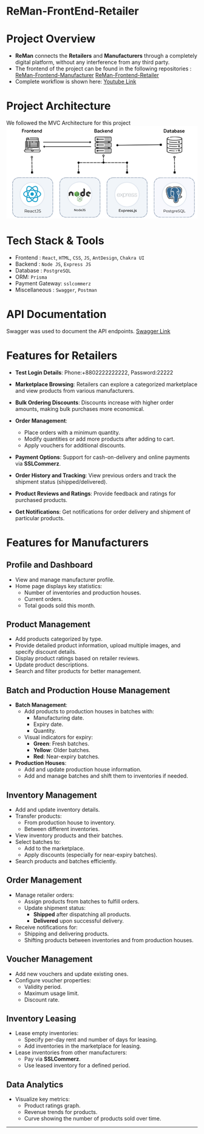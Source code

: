 # **ReMan-FrontEnd-Retailer**
# **Project Overview**

- **ReMan** connects the **Retailers** and **Manufacturers** through a completely digital platform, without any interference from any third party.
- The frontend of the project can be found in the following repositories : [ReMan-Frontend-Manufacturer](https://github.com/Frost101/ReMan-Frontend)  [ReMan-Frontend-Retailer](https://github.com/sabahcsxgawd/ReMan-Frontend-Retailer)
- Complete workflow is shown here: [Youtube Link](https://youtu.be/NSeYYYAv3-4)


# **Project Architecture**

We followed the MVC Architecture for this project
![](public/architecture1.png)

# **Tech Stack & Tools**

- Frontend : `React`, `HTML`, `CSS`, `JS`, `AntDesign`, `Chakra UI`
- Backend : `Node JS`, `Express JS`
- Database : `PostgreSQL`
- ORM: `Prisma`
- Payment Gateway: `sslcommerz`
- Miscellaneous : `Swagger`, `Postman`

# **API Documentation**

Swagger was used to document the API endpoints. [Swagger Link](https://reman-backend-v9rf.onrender.com/api-docs/)

# Features for Retailers

- **Test Login Details**: Phone:+8802222222222, Password:22222

- **Marketplace Browsing**: Retailers can explore a categorized marketplace and view products from various manufacturers.
- **Bulk Ordering Discounts**: Discounts increase with higher order amounts, making bulk purchases more economical.
- **Order Management**: 
  - Place orders with a minimum quantity.
  - Modify quantities or add more products after adding to cart.
  - Apply vouchers for additional discounts.
- **Payment Options**: Support for cash-on-delivery and online payments via **SSLCommerz**.
- **Order History and Tracking**: View previous orders and track the shipment status (shipped/delivered).
- **Product Reviews and Ratings**: Provide feedback and ratings for purchased products.
- **Get Notifications**: Get notifications for order delivery and shipment of particular products.


# Features for Manufacturers

## Profile and Dashboard
- View and manage manufacturer profile.
- Home page displays key statistics:
  - Number of inventories and production houses.
  - Current orders.
  - Total goods sold this month.

## Product Management
- Add products categorized by type.
- Provide detailed product information, upload multiple images, and specify discount details.
- Display product ratings based on retailer reviews.
- Update product descriptions.
- Search and filter products for better management.

## Batch and Production House Management
- **Batch Management**:
  - Add products to production houses in batches with:
    - Manufacturing date.
    - Expiry date.
    - Quantity.
  - Visual indicators for expiry:
    - **Green**: Fresh batches.
    - **Yellow**: Older batches.
    - **Red**: Near-expiry batches.
- **Production Houses**:
  - Add and update production house information.
  - Add and manage batches and shift them to inventories if needed.

## Inventory Management
- Add and update inventory details.
- Transfer products:
  - From production house to inventory.
  - Between different inventories.
- View inventory products and their batches.
- Select batches to:
  - Add to the marketplace.
  - Apply discounts (especially for near-expiry batches).
- Search products and batches efficiently.

## Order Management
- Manage retailer orders:
  - Assign products from batches to fulfill orders.
  - Update shipment status:
    - **Shipped** after dispatching all products.
    - **Delivered** upon successful delivery.
- Receive notifications for:
  - Shipping and delivering products.
  - Shifting products between inventories and from production houses.

## Voucher Management
- Add new vouchers and update existing ones.
- Configure voucher properties:
  - Validity period.
  - Maximum usage limit.
  - Discount rate.

## Inventory Leasing
- Lease empty inventories:
  - Specify per-day rent and number of days for leasing.
  - Add inventories in the marketplace for leasing.
- Lease inventories from other manufacturers:
  - Pay via **SSLCommerz**.
  - Use leased inventory for a defined period.

## Data Analytics
- Visualize key metrics:
  - Product ratings graph.
  - Revenue trends for products.
  - Curve showing the number of products sold over time.

---
